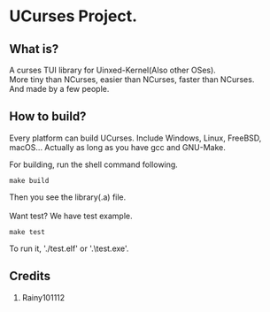 # UCurses Project.

## What is?
A curses TUI library for Uinxed-Kernel(Also other OSes).<br>
More tiny than NCurses, easier than NCurses, faster than NCurses.<br>
And made by a few people.<br>

## How to build?
Every platform can build UCurses. Include Windows, Linux, FreeBSD, macOS... Actually as long as you have gcc and GNU-Make.<br>

For building, run the shell command following.<br>

    make build

Then you see the library(.a) file.<br>
<br>
Want test? We have test example.<br>

    make test

To run it, './test.elf' or '.\test.exe'.<br>

## Credits
  1. Rainy101112
